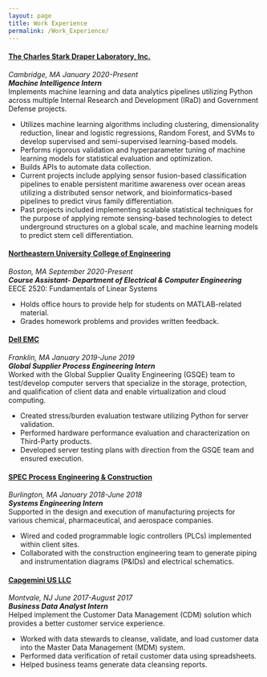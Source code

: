 ```yaml
---
layout: page
title: Work Experience 
permalink: /Work_Experience/
---
```

#### [The Charles Stark Draper Laboratory, Inc.](https://www.draper.com/)
_Cambridge, MA_ _January 2020-Present_                        
***Machine Intelligence Intern***<br/>
Implements machine learning and data analytics pipelines utilizing Python across multiple Internal Research and Development (IRaD) and Government Defense projects. 
- Utilizes machine learning algorithms including clustering, dimensionality reduction, linear and logistic regressions, Random Forest, and SVMs to develop supervised and semi-supervised learning-based models.
- Performs rigorous validation and hyperparameter tuning of machine learning models for statistical evaluation and optimization.
- Builds APIs to automate data collection. 
- Current projects include applying sensor fusion-based classification pipelines to enable persistent maritime awareness over ocean areas utilizing a distributed sensor network, and bioinformatics-based pipelines to predict virus family differentiation.
- Past projects included implementing scalable statistical techniques for the purpose of applying remote sensing-based technologies to detect underground structures on a global scale, and machine learning models to predict stem cell differentiation.

#### [Northeastern University College of Engineering](https://coe.northeastern.edu/) 
_Boston, MA_ _September 2020-Present_                 
***Course Assistant- Department of Electrical & Computer Engineering***<br/>
EECE 2520: Fundamentals of Linear Systems 
- Holds office hours to provide help for students on MATLAB-related material. 
- Grades homework problems and provides written feedback. 

#### [Dell EMC](https://www.delltechnologies.com/en-us/index.htm) 
_Franklin, MA_ _January 2019-June 2019_                 
***Global Supplier Process Engineering Intern***<br/>
Worked with the Global Supplier Quality Engineering (GSQE) team to test/develop computer servers that specialize in the storage, protection, and qualification of client data and enable virtualization and cloud computing.
- Created stress/burden evaluation testware utilizing Python for server validation.
- Performed hardware performance evaluation and characterization on Third-Party products. 
- Developed server testing plans with direction from the GSQE team and ensured execution.

#### [SPEC Process Engineering & Construction](https://www.spec-eng.com/) 
_Burlington, MA_ _January 2018-June 2018_                 
***Systems Engineering Intern***<br/>
Supported in the design and execution of manufacturing projects for various chemical, pharmaceutical, and aerospace companies.
- Wired and coded programmable logic controllers (PLCs) implemented within client sites.
- Collaborated with the construction engineering team to generate piping and instrumentation diagrams (P&IDs) and electrical schematics.

#### [Capgemini US LLC](https://www.capgemini.com/us-en/) 
_Montvale, NJ_ _June 2017-August 2017_                 
***Business Data Analyst Intern***<br/>
Helped implement the Customer Data Management (CDM) solution which provides a better customer service experience.
- Worked with data stewards to cleanse, validate, and load customer data into the Master Data Management (MDM) system.
- Performed data verification of retail customer data using spreadsheets.
- Helped business teams generate data cleansing reports.

